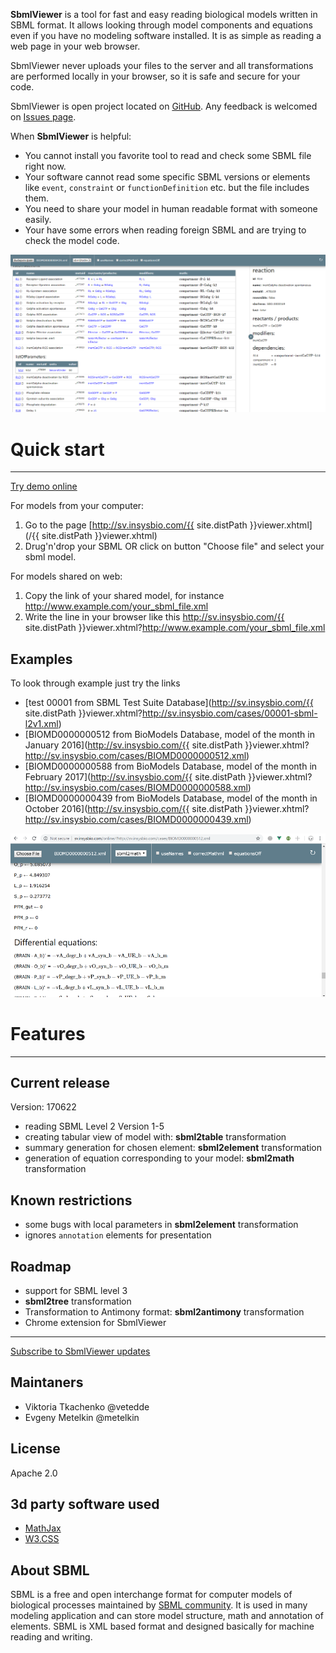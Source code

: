 
**SbmlViewer** is a tool for fast and easy reading biological models written in SBML format. It allows looking through model components and equations even if you have no modeling software installed. It is as simple as reading a web page in your web browser.

SbmlViewer never uploads your files to the server and all transformations are performed locally in your browser, so it is safe and secure for your code.

SbmlViewer is open project located on [GitHub](https://github.com/insysbio/SbmlViewer). Any feedback is welcomed on [Issues page](https://github.com/insysbio/SbmlViewer/issues).

When **SbmlViewer** is helpful:

* You cannot install you favorite tool to read and check some SBML file right now.
* Your software cannot read some specific SBML versions or elements like <code>event</code>, <code>constraint</code> or <code>functionDefinition</code> etc. but the file includes them.
* You need to share your model in human readable format with someone easily.
* Your have some errors when reading foreign SBML and are trying to check the model code.

![sv scren 1](/assets/img/sv_screen1.png)

# Quick start 
<hr/>

<div class="w3-btn w3-card-2 w3-green w3-circle w3-text-white"><a href="{{ site.distPath }}viewer.xhtml" id="tryDemoLink">Try demo online</a></div>

For models from your computer:

1. Go to the page [http://sv.insysbio.com/{{ site.distPath }}viewer.xhtml](/{{ site.distPath }}viewer.xhtml)
2. Drug'n'drop your SBML OR click on button "Choose file" and select your sbml model.

For models shared on web:

1. Copy the link of your shared model, for instance http://www.example.com/your_sbml_file.xml
2. Write the line in your browser like this http://sv.insysbio.com/{{ site.distPath }}viewer.xhtml?http://www.example.com/your_sbml_file.xml

## Examples
To look through example just try the links
* [test 00001 from SBML Test Suite Database](http://sv.insysbio.com/{{ site.distPath }}viewer.xhtml?http://sv.insysbio.com/cases/00001-sbml-l2v1.xml)
* [BIOMD0000000512 from BioModels Database, model of the month in January 2016](http://sv.insysbio.com/{{ site.distPath }}viewer.xhtml?http://sv.insysbio.com/cases/BIOMD0000000512.xml)
* [BIOMD0000000588 from BioModels Database, model of the month in February 2017](http://sv.insysbio.com/{{ site.distPath }}viewer.xhtml?http://sv.insysbio.com/cases/BIOMD0000000588.xml)
* [BIOMD0000000439 from BioModels Database, model of the month in October 2016](http://sv.insysbio.com/{{ site.distPath }}viewer.xhtml?http://sv.insysbio.com/cases/BIOMD0000000439.xml)


![sv scren 2](/assets/img/sv_screen2.png)

# Features
<hr/>

## Current release

Version: 170622

- reading SBML Level 2 Version 1-5
- creating tabular view of model with: **sbml2table** transformation
- summary generation for chosen element: **sbml2element** transformation
- generation of equation corresponding to your model: **sbml2math** transformation

## Known restrictions

- some bugs with local parameters in **sbml2element** transformation
- ignores <code>annotation</code> elements for presentation

## Roadmap

- support for SBML level 3
- **sbml2tree** transformation
- Transformation to Antimony format: **sbml2antimony** transformation
- Chrome extension for SbmlViewer

<hr/>
<a class="w3-btn w3-round w3-block w3-teal" href="http://eepurl.com/cL_5az">Subscribe to SbmlViewer updates <i class="fa fa-envelope w3-large"></i></a>

## Maintaners

- Viktoria Tkachenko @vetedde
- Evgeny Metelkin @metelkin

## License
Apache 2.0

## 3d party software used

- [MathJax](https://www.mathjax.org)
- [W3.CSS](http://www.w3schools.com/w3css/) 

## About SBML

SBML is a free and open interchange format for computer models of biological processes maintained by [SBML community](http://sbml.org/). It is used in many modeling application and can store model structure, math and annotation of elements. SBML is XML based format and designed basically for machine reading and writing.
